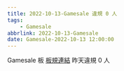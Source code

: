 ```yaml
---
title: 2022-10-13-Gamesale 違規 0 人
tags:
    - Gamesale
abbrlink: 2022-10-13-Gamesale
date: Gamesale-2022-10-13 12:00:00
---
```

Gamesale 板 [板規連結](https://www.ptt.cc/bbs/Gossiping/M.1637425085.A.07D.html)
昨天違規 0 人
